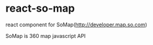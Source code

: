 # react-so-map
react component for SoMap(http://developer.map.so.com)

SoMap is 360 map javascript API
